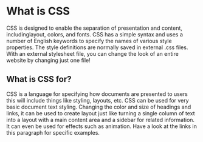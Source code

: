 # What is CSS

CSS is designed to enable the separation of presentation and content, includinglayout, colors, and fonts. CSS has a simple syntax and uses a number of English keywords to specify the names of various style properties. The style definitions are normally saved in external .css files. With an external stylesheet file, you can change the look of an entire website by changing just one file!

## What is CSS for?

CSS is a language for specifying how documents are presented to users this will include things like styling, layouts, etc. CSS can be used for very basic document text styling. Changing the color and size of headings and links, it can be used to create layout just like turning a single column of text into a layout with a main content area and a sidebar for related information. It can even be used for effects such as animation. Have a look at the links in this paragraph for specific examples.